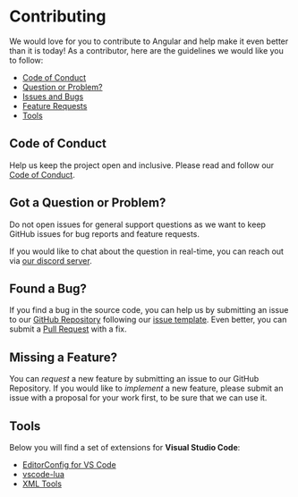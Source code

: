 # Contributing

We would love for you to contribute to Angular and help make it even better than it is
today! As a contributor, here are the guidelines we would like you to follow:

 - [Code of Conduct](#coc)
 - [Question or Problem?](#question)
 - [Issues and Bugs](#issue)
 - [Feature Requests](#feature)
 - [Tools](#tools)

## <a name="coc"></a> Code of Conduct
Help us keep the project open and inclusive. Please read and follow our [Code of Conduct][coc].

## <a name="question"></a> Got a Question or Problem?
Do not open issues for general support questions as we want to keep GitHub issues for bug reports and feature requests.

If you would like to chat about the question in real-time, you can reach out via [our discord server][discord].

## <a name="issue"></a> Found a Bug?
If you find a bug in the source code, you can help us by submitting an issue to our [GitHub Repository][github] following our [issue template][issue-template]. Even better, you can submit a [Pull Request][pr-template] with a fix.

## <a name="feature"></a> Missing a Feature?
You can *request* a new feature by submitting an issue to our GitHub Repository. If you would like to *implement* a new feature, please submit an issue with a proposal for your work first, to be sure that we can use it.

## <a name="tools"></a> Tools

Below you will find a set of extensions for **Visual Studio Code**:
- [EditorConfig for VS Code](https://marketplace.visualstudio.com/items?itemName=EditorConfig.EditorConfig)
- [vscode-lua](https://marketplace.visualstudio.com/items?itemName=trixnz.vscode-lua)
- [XML Tools](https://marketplace.visualstudio.com/items?itemName=DotJoshJohnson.xml)

<!-- LINKS -->
[coc]: ./CODE_OF_CONDUCT.md
[issue-template]: ./ISSUE_TEMPLATE.md
[pr-template]: ./PULL_REQUEST_TEMPLATE.md
[github]: https://github.com/malucooo/otxserver-new
[discord]: https://discord.gg/7dnCeau
